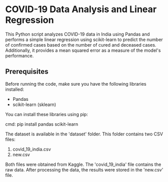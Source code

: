 # COVID-19 Data Analysis and Linear Regression

This Python script analyzes COVID-19 data in India using Pandas and performs a simple linear regression using scikit-learn to predict the number of confirmed cases based on the number of cured and deceased cases. Additionally, it provides a mean squared error as a measure of the model's performance.

## Prerequisites

Before running the code, make sure you have the following libraries installed:

- Pandas
- scikit-learn (sklearn)

You can install these libraries using pip:

cmd:
    pip install pandas scikit-learn


The dataset is available in the 'dataset' folder. This folder contains two CSV files:

1. covid_19_india.csv
2. new.csv

Both files were obtained from Kaggle. The 'covid_19_india' file contains the raw data. After processing the data, the results were stored in the 'new.csv' file.


